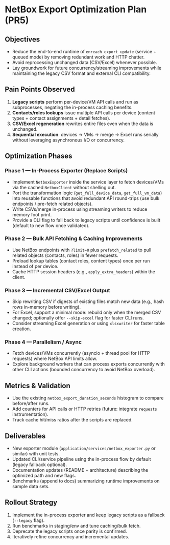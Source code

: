 # NetBox Export Optimization Plan (PR5)

## Objectives
- Reduce the end-to-end runtime of `enreach export update` (service + queued mode) by removing redundant work and HTTP chatter.
- Avoid reprocessing unchanged data (CSV/Excel) whenever possible.
- Lay groundwork for future concurrency/streaming improvements while maintaining the legacy CSV format and external CLI compatibility.

## Pain Points Observed
1. **Legacy scripts** perform per-device/VM API calls and run as subprocesses, negating the in-process caching benefits.
2. **Contacts/roles lookups** issue multiple API calls per device (content types + contact assignments + detail fetches).
3. **CSV/Excel regeneration** rewrites entire files even when the data is unchanged.
4. **Sequential execution**: devices → VMs → merge → Excel runs serially without leveraging asynchronous I/O or concurrency.

## Optimization Phases

### Phase 1 — In-Process Exporter (Replace Scripts)
- Implement `NetboxExporter` inside the service layer to fetch devices/VMs via the cached `NetboxClient` without shelling out.
- Port the transformation logic (`get_full_device_data`, `get_full_vm_data`) into reusable functions that avoid redundant API round-trips (use bulk endpoints / pre-fetch related objects).
- Write CSVs/merge in-process using streaming writers to reduce memory foot print.
- Provide a CLI flag to fall back to legacy scripts until confidence is built (default to new flow once validated).

### Phase 2 — Bulk API Fetching & Caching Improvements
- Use NetBox endpoints with `?limit=0` plus `prefetch_related` to pull related objects (contacts, roles) in fewer requests.
- Preload lookup tables (contact roles, content types) once per run instead of per device.
- Cache HTTP session headers (e.g., `apply_extra_headers`) within the client.

### Phase 3 — Incremental CSV/Excel Output
- Skip rewriting CSV if digests of existing files match new data (e.g., hash rows in-memory before writing).
- For Excel, support a minimal mode: rebuild only when the merged CSV changed; optionally offer `--skip-excel` flag for faster CLI runs.
- Consider streaming Excel generation or using `xlsxwriter` for faster table creation.

### Phase 4 — Parallelism / Async
- Fetch devices/VMs concurrently (asyncio + thread pool for HTTP requests) where NetBox API limits allow.
- Explore background workers that can process exports concurrently with other CLI actions (bounded concurrency to avoid NetBox overload).

## Metrics & Validation
- Use the existing `netbox_export_duration_seconds` histogram to compare before/after runs.
- Add counters for API calls or HTTP retries (future: integrate `requests` instrumentation).
- Track cache hit/miss ratios after the scripts are replaced.

## Deliverables
- New exporter module (`application/services/netbox_exporter.py` or similar) with unit tests.
- Updated CLI/service pipeline using the in-process flow by default (legacy fallback optional).
- Documentation updates (README + architecture) describing the optimized path and new flags.
- Benchmarks (append to docs) summarizing runtime improvements on sample data sets.

## Rollout Strategy
1. Implement the in-process exporter and keep legacy scripts as a fallback (`--legacy` flag).
2. Run benchmarks in staging/env and tune caching/bulk fetch.
3. Deprecate the legacy scripts once parity is confirmed.
4. Iteratively refine concurrency and incremental updates.
